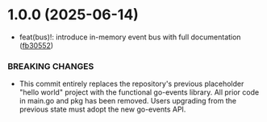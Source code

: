 # 1.0.0 (2025-06-14)


* feat(bus)!: introduce in-memory event bus with full documentation ([fb30552](https://github.com/asaidimu/go-events/commit/fb3055295dfaf61b5783364deebfdd58f03a31c6))


### BREAKING CHANGES

* This commit entirely replaces the repository's previous placeholder "hello world" project with the functional go-events library. All prior code in main.go and pkg has been removed. Users upgrading from the previous state must adopt the new go-events API.
